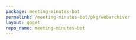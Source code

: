 ```yaml
---
package: meeting-minutes-bot
permalink: /meeting-minutes-bot/pkg/webarchiver
layout: goget
repo_name: meeting-minutes-bot
---
```

